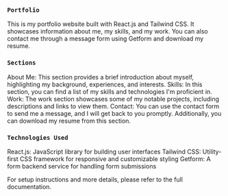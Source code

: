 ### `Portfolio`

This is my portfolio website built with React.js and Tailwind CSS. It showcases information about me, my skills, and my work. You can also contact me through a message form using Getform and download my resume.

### `Sections`
About Me: This section provides a brief introduction about myself, highlighting my background, experiences, and interests.
Skills: In this section, you can find a list of my skills and technologies I'm proficient in.
Work: The work section showcases some of my notable projects, including descriptions and links to view them.
Contact: You can use the contact form to send me a message, and I will get back to you promptly. Additionally, you can download my resume from this section.

### `Technologies Used`
React.js: JavaScript library for building user interfaces
Tailwind CSS: Utility-first CSS framework for responsive and customizable styling
Getform: A form backend service for handling form submissions

For setup instructions and more details, please refer to the full documentation.
